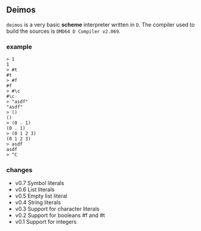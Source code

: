 ## Deimos

`deimos` is a very basic **scheme** interpreter written in `D`. The compiler used to build the sources is `DMD64 D Compiler v2.069`.

### example
    
    > 1
    1
    > #t
    #t
    > #f
    #f
    > #\c
    #\c
    > "asdf"
    "asdf"
    > ()
    ()
    > (0 . 1)
    (0 . 1)
    > (0 1 2 3)
    (0 1 2 3)
    > asdf
    asdf
    > ^C

### changes

* v0.7   Symbol literals
* v0.6   List literals
* v0.5   Empty list literal
* v0.4   String literals
* v0.3   Support for character literals
* v0.2   Support for booleans #f and #t
* v0.1   Support for integers

